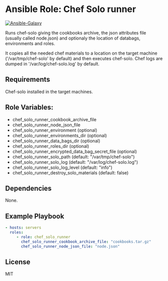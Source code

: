 Ansible Role: Chef Solo runner
=========

[![Ansible-Galaxy][ansible-image]][ansible-link]

[ansible-image]: https://img.shields.io/badge/ansible--galaxy-1.2.2-brightgreen.svg
[ansible-link]: https://galaxy.ansible.com/list#/roles/3573

Runs chef-solo giving the cookbooks archive, the json attributes file (usually called node.json)
and optionaly the location of databags, environments and roles.

It copies all the needed chef materials to a location on the target machine ('/var/tmp/chef-solo' by default) and then
executes chef-solo. Chef logs are dumped in '/var/log/chef-solo.log' by default.

Requirements
------------

Chef-solo installed in the target machines.

Role Variables:
--------------

- chef_solo_runner_cookbook_archive_file
- chef_solo_runner_node_json_file
- chef_solo_runner_environment (optional)
- chef_solo_runner_environments_dir (optional)
- chef_solo_runner_data_bags_dir (optional)
- chef_solo_runner_roles_dir (optional)
- chef_solo_runner_encrypted_data_bag_secret_file (optional)
- chef_solo_runner_solo_path (default: "/var/tmp/chef-solo")
- chef_solo_runner_solo_log (default: "/var/log/chef-solo.log")
- chef_solo_runner_solo_log_level (default: "info")
- chef_solo_runner_destroy_solo_materials (default: false)

Dependencies
------------

None.

Example Playbook
----------------

```yaml
- hosts: servers
  roles:
     - role: chef_solo_runner
       chef_solo_runner_cookbook_archive_file: "cookbooks.tar.gz"
       chef_solo_runner_node_json_file: "node.json"
```

License
-------

MIT
